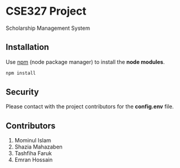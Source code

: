 # CSE327 Project

Scholarship Management System

## Installation

Use [npm](https://docs.npmjs.com/downloading-and-installing-packages-locally) (node package manager) to install the **node modules**.

```bash
npm install 
```

## Security

Please contact with the project contributors for the **config.env** file. 

## Contributors
1. Mominul Islam
2. Shazia Mahazaben
3. Tashfiha Faruk
4. Emran Hossain
